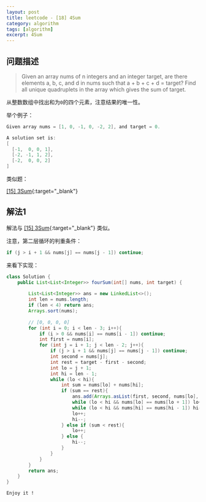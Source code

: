 ```yaml
---
layout: post
title: leetcode - [18] 4Sum
category: algorithm
tags: [algorithm]
excerpt: 4Sum
---
```


## 问题描述  

> Given an array nums of n integers and an integer target, are there elements a, b, c, and d in nums such that a + b + c + d = target? Find all unique quadruplets in the array which gives the sum of target.  

从整数数组中找出和为`0`的四个元素，注意结果的唯一性。  


举个例子：  

``` java
Given array nums = [1, 0, -1, 0, -2, 2], and target = 0.

A solution set is:
[
  [-1,  0, 0, 1],
  [-2, -1, 1, 2],
  [-2,  0, 0, 2]
]
```

类似题：  

[[15] 3Sum](http://yaoyichen.cn/algorithm/2020/06/29/leetcode-15.html){:target="_blank"}  


## 解法1  


解法与 [[15] 3Sum](http://yaoyichen.cn/algorithm/2020/06/29/leetcode-15.html){:target="_blank"}  类似。  


注意，第二层循环的判重条件：  

``` java
if (j > i + 1 && nums[j] == nums[j - 1]) continue;
```


来看下实现：  


``` java
class Solution {
    public List<List<Integer>> fourSum(int[] nums, int target) {
        
        List<List<Integer>> ans = new LinkedList<>();
        int len = nums.length;
        if (len < 4) return ans;
        Arrays.sort(nums);
        
        // [0, 0, 0, 0]
        for (int i = 0; i < len - 3; i++){
            if (i > 0 && nums[i] == nums[i - 1]) continue;
            int first = nums[i];
            for (int j = i + 1; j < len - 2; j++){
                if (j > i + 1 && nums[j] == nums[j - 1]) continue;
                int second = nums[j];
                int rest = target - first - second;
                int lo = j + 1;
                int hi = len - 1;
                while (lo < hi){
                    int sum = nums[lo] + nums[hi];
                    if (sum == rest){
                        ans.add(Arrays.asList(first, second, nums[lo], nums[hi]));
                        while (lo < hi && nums[lo] == nums[lo + 1]) lo++;
                        while (lo < hi && nums[hi] == nums[hi - 1]) hi--;
                        lo++;
                        hi--;
                    } else if (sum < rest){
                        lo++;
                    } else {
                        hi--;
                    }
                }
            }
        }
        return ans;
    }
}
```

`Enjoy it ! `